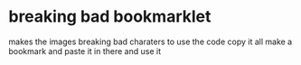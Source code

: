 # breaking bad bookmarklet
makes the images breaking bad charaters
to use the code copy it all make a bookmark and paste it in there and use it
